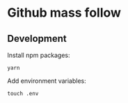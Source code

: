 # Github mass follow

## Development

Install npm packages:

```console
yarn
```

Add environment variables:

```console
touch .env
```

